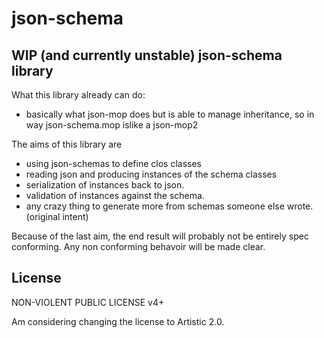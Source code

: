 # json-schema

## WIP (and currently unstable) json-schema library

What this library already can do:

* basically what json-mop does but is able to manage inheritance, so in way json-schema.mop islike a json-mop2

The aims of this library are

* using json-schemas to define clos classes
* reading json and producing instances of the schema classes
* serialization of instances back to json.
* validation of instances against the schema.
* any crazy thing to generate more from schemas someone else wrote. (original intent)

Because of the last aim, the end result will probably not be entirely spec conforming.
Any non conforming behavoir will be made clear.

## License

NON-VIOLENT PUBLIC LICENSE v4+

Am considering changing the license to Artistic 2.0.
